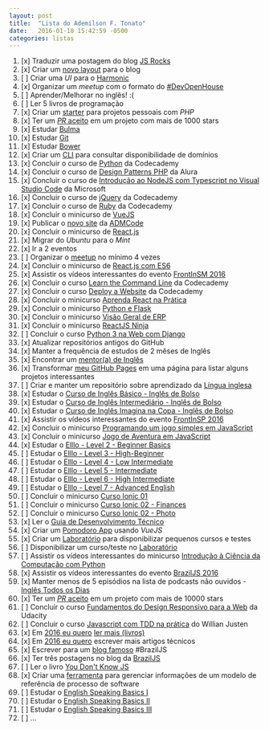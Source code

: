 ```yaml
---
layout: post
title:  "Lista do Ademílson F. Tonato"
date:   2016-01-18 15:42:59 -0500
categories: listas
---
```


1. [x] Traduzir uma postagem do blog [JS Rocks](http://jsrocks.org/)
2. [x] Criar um [novo layout](https://github.com/ftonato/fuck-feelings/issues/16) para o blog
3. [ ] Criar uma *UI* para o [Harmonic](https://github.com/JSRocksHQ/harmonic)
4. [x] Organizar um *meetup* com o formato do [#DevOpenHouse](https://github.com/ftonato/meetup)
5. [ ] Aprender/Melhorar no inglês! :(
6. [ ] Ler 5 livros de programação
7. [x] Criar um [starter](https://github.com/admcode/admcode-starter) para projetos pessoais com *PHP*
8. [x] Ter um [_PR_ aceito](https://github.com/css/csso/pull/282) em um projeto com mais de 1000 stars
9. [x] Estudar [Bulma](http://bulma.io/)
10. [x] Estudar [Git](https://github.com/ftonato/github-course)
11. [x] Estudar [Bower](https://github.com/ftonato/bower-course)
12. [x] Criar um [CLI](https://github.com/ftonato/registrobr) para consultar disponibilidade de domínios
13. [x] Concluir o curso de [Python](https://www.codecademy.com/pt-BR/learn/python) da Codecademy
14. [x] Concluir o curso de [Design Patterns PHP](https://www.alura.com.br/curso-online-design-pattern-php) da Alura
15. [x] Concluir o curso de [Introdução ao NodeJS com Typescript no Visual Studio Code](https://mva.microsoft.com/pt-br/training-courses/introdu-o-ao-nodejs-com-typescript-no-visual-studio-code-15851?l=BrG7Pho6B_6305192797) da Microsoft
16. [x] Concluir o curso de [jQuery](https://www.codecademy.com/pt-BR/learn/jquery) da Codecademy
17. [x] Concluir o curso de [Ruby](https://www.codecademy.com/pt-BR/learn/ruby) da Codecademy
18. [x] Concluir o minicurso de [VueJS](http://www.vedcasts.com.br/series/vuejs)
19. [x] Publicar o [novo site](http://admcode.com.br) da [ADMCode](https://github.com/admcode/admcode.com.br)
20. [x] Concluir o minicurso de [React.js](http://jscasts.teachable.com/courses/comecando-com-react-js)
21. [x] Migrar do *Ubuntu* para o *Mint*
22. [x] Ir a 2 eventos
23. [ ] Organizar o [meetup](https://github.com/ftonato/meetup) no mínimo 4 vezes
24. [x] Concluir o minicurso de [React.js com ES6](http://jscasts.teachable.com/courses/react-js-com-es6)
25. [x] Assistir os vídeos interessantes do evento [FrontInSM 2016](https://www.youtube.com/playlist?list=PLg2lQYZDBwOSIaYbxJ5hLYfxkUZndjyAg)
26. [x] Concluir o curso [Learn the Command Line](https://www.codecademy.com/pt-BR/learn/learn-the-command-line) da Codecademy
27. [x] Concluir o curso [Deploy a Website](https://www.codecademy.com/pt-BR/learn/deploy-a-website) da Codecademy
28. [x] Concluir o minicurso [Aprenda React na Prática](http://kodezilla.com/courses/introducao-ao-react)
29. [x] Concluir o minicurso [Python e Flask](http://www.alfamidiaonline.com.br/Turmas.aspx)
30. [x] Concluir o minicurso [Visão Geral de ERP](http://www.alfamidiaonline.com.br/Turmas.aspx)
31. [x] Concluir o minicurso [ReactJS Ninja](https://www.youtube.com/playlist?list=PLr4c053wuXU-mP3W_Z8EX_MLaHktns4jf)
32. [ ] Concluir o curso [Python 3 na Web com Django](https://www.udemy.com/python-3-na-web-com-django-basico-intermediario/)
33. [x] Atualizar repositórios antigos do GitHub
34. [x] Manter a frequência de estudos de 2 mêses de Inglês
35. [x] Encontrar um [mentor(a) de Inglês](https://github.com/training-center/mentoria/issues/92)
36. [x] Transformar [meu GitHub Pages](ftonato.github.io) em uma página para listar alguns projetos interessantes
37. [ ] Criar e manter um repositório sobre aprendizado da [Língua inglesa](https://github.com/ftonato/learn-english)
38. [x] Estudar o [Curso de Inglês Básico - Inglês de Bolso](https://www.youtube.com/playlist?list=PLifNhj7vtELsE2cxbwCdBjp0xD4sdK4Jb)
39. [x] Estudar o [Curso de Inglês Intermediário - Inglês de Bolso](https://www.youtube.com/playlist?list=PLifNhj7vtELvpspP9zPxhliWAF1tOJB95)
40. [x] Estudar o [Curso de Inglês Imagina na Copa - Inglês de Bolso](https://www.youtube.com/playlist?list=PLifNhj7vtELuNI15C3iekKQPelYrwL_zE)
41. [x] Assistir os vídeos interessantes do evento [FrontInSP 2016](https://www.youtube.com/channel/UCwoGd_KU0OxiVT5r-rPrzWA/videos)
42. [x] Concluir o minicurso [Programando um jogo simples em JavaScript](http://www.alfamidiaonline.com.br/Turmas.aspx)
43. [x] Concluir o minicurso [Jogo de Aventura em JavaScript](http://www.alfamidiaonline.com.br/Turmas.aspx)
44. [x] Estudar o [Elllo - Level 2 - Beginner Basics](http://www.elllo.org/english/beginner/index.htm)
45. [ ] Estudar o [Elllo - Level 3 - High-Beginner](http://www.elllo.org/english/beginner-3-high.htm)
46. [ ] Estudar o [Elllo - Level 4 - Low Intermediate](http://www.elllo.org/english/intermediate-4-low.htm)
47. [ ] Estudar o [Elllo - Level 5 - Intermediate](http://www.elllo.org/english/intermediate-5-mid.htm)
48. [ ] Estudar o [Elllo - Level 6 - High Intermediate](http://www.elllo.org/english/intermediate-6-high.htm)
49. [ ] Estudar o [Elllo - Level 7 - Advanced English](http://www.elllo.org/english/advanced.htm)
50. [ ] Concluir o minicurso [Curso Ionic 01](https://www.youtube.com/playlist?list=PLpP8rO2FXVXTJRTJ2j6rYLKQrQC1XgIra)
51. [ ] Concluir o minicurso [ Curso Ionic 02 - Finances](https://www.youtube.com/playlist?list=PLpP8rO2FXVXQ1rg4Xc-r52xlSMDGOjO-X)
52. [ ] Concluir o minicurso [ Curso Ionic 02 - Photo](https://www.youtube.com/playlist?list=PLpP8rO2FXVXQAopw8x7hLSGbkr0AazwQ8)
53. [x] Ler o [Guia de Desenvolvimento Técnico](https://thoughtworksinc.github.io/guia-de-desenvolvimento-tecnico/)
54. [x] Criar um [Pomodoro App](https://github.com/ftonato/pomodoro-app) usando *VueJS*
55. [x] Criar um [Laboratório](https://github.com/admcodelabschool) para disponibilizar pequenos cursos e testes
56. [ ] Disponibilizar um curso/teste no [Laboratório](https://github.com/admcodelabschool)
57. [ ] Assistir os vídeos interessantes do minicurso [Introdução à Ciência da Computação com Python](https://www.youtube.com/playlist?list=PLcoJJSvnDgcKpOi_UeneTNTIVOigRQwcn)
58. [x] Assistir os vídeos interessantes do evento [BrazilJS 2016](https://www.youtube.com/playlist?list=PLg2lQYZDBwOTMMnclNPFZdbLPKKYNazXb)
59. [x] Manter menos de 5 episódios na lista de podcasts não ouvidos - [Inglês Todos os Dias](http://www.domineingles.com.br/category/ingles-todos-os-dias/)
60. [x] Ter um [_PR_ aceito](https://github.com/julianshapiro/velocity/pull/705) em um projeto com mais de 10000 stars
61. [ ] Concluir o curso [Fundamentos do Design Responsivo para a Web](https://br.udacity.com/course/responsive-web-design-fundamentals--ud893/) da Udacity
62. [ ] Concluir o curso [Javascript com TDD na prática](https://www.eventick.com.br/javascript-com-tdd-na-pratica) do Willian Justen
63. [x] Em [2016 eu quero](https://github.com/ftonato/in-2016-i-want) [ler mais (livros)](http://ftonato.github.io/in-2016-i-want/read-more.html)
64. [x] Em [2016 eu quero](http://ftonato.github.io/in-2016-i-want/write-more.html) escrever mais artigos técnicos
65. [x] Escrever para um [blog famoso](https://braziljs.org/blog/author/ftonato/) #BrazilJS
66. [x] Ter três postagens no blog da [BrazilJS](https://braziljs.org/blog/author/ftonato/)
67. [ ] Ler o livro [You Don't Know JS](https://github.com/getify/You-Dont-Know-JS)
68. [x] Criar uma [ferramenta](https://github.com/ftonato/modelo-de-processos) para gerenciar informações de um modelo de referência de processo de software
69. [ ] Estudar o [English Speaking Basics I](http://www.talkenglish.com/speaking/basics/speaking_basics_i.aspx)
70. [ ] Estudar o [English Speaking Basics II](http://www.talkenglish.com/speaking/basics/speaking_basics_ii.aspx)
71. [ ] Estudar o [English Speaking Basics III](http://www.talkenglish.com/speaking/basics/speaking_basics_iii.aspx)
72. [ ] ...
